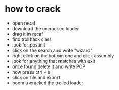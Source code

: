 # how to crack
- open recaf
- download the uncracked loader
- drag it in recaf
- find trollhack class
- look for postinit
- click on the search and write "wizard"
- right click on the bottom one and click assembly
- look for anything that matches with exit
- once found delete it and write POP
- now press ctrl + s
- click on file and export
- boom u cracked the trolled loader